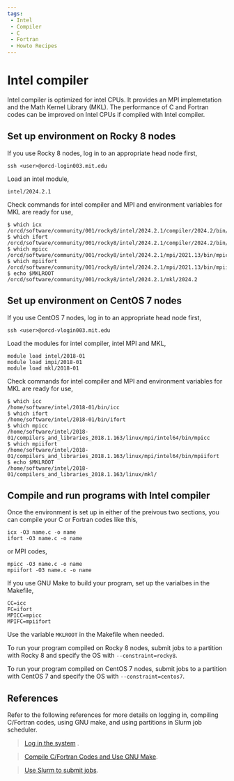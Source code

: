 ```yaml
---
tags:
 - Intel
 - Compiler
 - C
 - Fortran
 - Howto Recipes
---
```


# Intel compiler

Intel compiler is optimized for intel CPUs. It provides an MPI implemetation and the Math Kernel Library (MKL). The performance of C and Fortran codes can be improved on Intel CPUs if compiled with Intel compiler.


## Set up environment on Rocky 8 nodes

If you use Rocky 8 nodes, log in to an appropriate head node first,
```
ssh <user>@orcd-login003.mit.edu
```

Load an intel module,
```
intel/2024.2.1
```

Check commands for intel compiler and MPI and environment variables for MKL are ready for use,
```
$ which icx
/orcd/software/community/001/rocky8/intel/2024.2.1/compiler/2024.2/bin/icx
$ which ifort
/orcd/software/community/001/rocky8/intel/2024.2.1/compiler/2024.2/bin/ifort
$ which mpicc
/orcd/software/community/001/rocky8/intel/2024.2.1/mpi/2021.13/bin/mpicc
$ which mpiifort
/orcd/software/community/001/rocky8/intel/2024.2.1/mpi/2021.13/bin/mpiifort
$ echo $MKLROOT
/orcd/software/community/001/rocky8/intel/2024.2.1/mkl/2024.2
```


## Set up environment on CentOS 7 nodes

If you use CentOS 7 nodes, log in to an appropriate head node first,
```
ssh <user>@orcd-vlogin003.mit.edu
```

Load the modules for intel compiler, intel MPI and MKL,
```
module load intel/2018-01
module load impi/2018-01
module load mkl/2018-01 
```

Check commands for intel compiler and MPI and environment variables for MKL are ready for use,
```
$ which icc
/home/software/intel/2018-01/bin/icc
$ which ifort
/home/software/intel/2018-01/bin/ifort
$ which mpicc
/home/software/intel/2018-01/compilers_and_libraries_2018.1.163/linux/mpi/intel64/bin/mpicc
$ which mpiifort
/home/software/intel/2018-01/compilers_and_libraries_2018.1.163/linux/mpi/intel64/bin/mpiifort
$ echo $MKLROOT
/home/software/intel/2018-01/compilers_and_libraries_2018.1.163/linux/mkl/
```

## Compile and run programs with Intel compiler

Once the environment is set up in either of the preivous two sections, you can compile your C or Fortran codes like this,
```
icx -O3 name.c -o name
ifort -O3 name.c -o name
```
or MPI codes,
```
mpicc -O3 name.c -o name
mpiifort -O3 name.c -o name
```

If you use GNU Make to build your program, set up the varialbes in the Makefile, 
```
CC=icc
FC=ifort
MPICC=mpicc
MPIFC=mpiifort
```
Use the variable `MKLROOT` in the Makefile when needed.

To run your program compiled on Rocky 8 nodes, submit jobs to a partition with Rocky 8 and specify the OS with `--constraint=rocky8`. 

To run your program compiled on CentOS 7 nodes, submit jobs to a partition with CentOS 7 and specify the OS with `--constraint=centos7`. 


## References

Refer to the following references for more details on logging in, compiling C/Fortran codes, using GNU make, and using partitions in Slurm job scheduler. 

> [Log in the system](https://orcd-docs.mit.edu/accessing-orcd/ssh-login/) . 

> [Compile C/Fortran Codes and Use GNU Make](https://orcd-docs.mit.edu/software/compile/). 

> [Use Slurm to submit jobs](https://orcd-docs.mit.edu/running-jobs/overview/). 

